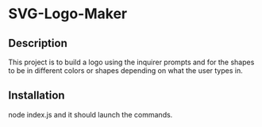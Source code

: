 # SVG-Logo-Maker

## Description
This project is to build a logo using the inquirer prompts and for the shapes to be in different colors or shapes depending on what the user types in. 

## Installation
node index.js and it should launch the commands.

